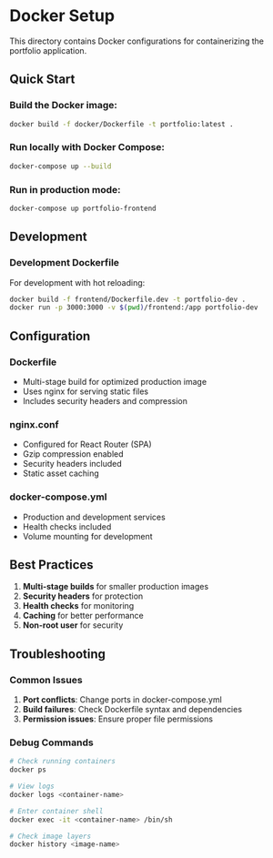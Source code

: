 # Docker Setup

This directory contains Docker configurations for containerizing the portfolio application.

## Quick Start

### Build the Docker image:
```bash
docker build -f docker/Dockerfile -t portfolio:latest .
```

### Run locally with Docker Compose:
```bash
docker-compose up --build
```

### Run in production mode:
```bash
docker-compose up portfolio-frontend
```

## Development

### Development Dockerfile
For development with hot reloading:
```bash
docker build -f frontend/Dockerfile.dev -t portfolio-dev .
docker run -p 3000:3000 -v $(pwd)/frontend:/app portfolio-dev
```

## Configuration

### Dockerfile
- Multi-stage build for optimized production image
- Uses nginx for serving static files
- Includes security headers and compression

### nginx.conf
- Configured for React Router (SPA)
- Gzip compression enabled
- Security headers included
- Static asset caching

### docker-compose.yml
- Production and development services
- Health checks included
- Volume mounting for development

## Best Practices

1. **Multi-stage builds** for smaller production images
2. **Security headers** for protection
3. **Health checks** for monitoring
4. **Caching** for better performance
5. **Non-root user** for security

## Troubleshooting

### Common Issues

1. **Port conflicts**: Change ports in docker-compose.yml
2. **Build failures**: Check Dockerfile syntax and dependencies
3. **Permission issues**: Ensure proper file permissions

### Debug Commands

```bash
# Check running containers
docker ps

# View logs
docker logs <container-name>

# Enter container shell
docker exec -it <container-name> /bin/sh

# Check image layers
docker history <image-name>
``` 